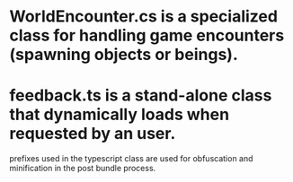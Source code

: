 # WorldEncounter.cs is a specialized class for handling game encounters (spawning objects or beings).
# feedback.ts is a stand-alone class that dynamically loads when requested by an user.


prefixes used in the typescript class are used for obfuscation and minification in the post bundle process.
